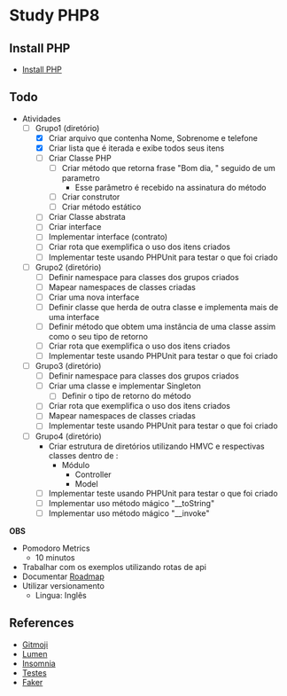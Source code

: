 # Study PHP8

## Install PHP

- [Install PHP](https://vinnyfs89.gitbook.io/knowledge/technology/programming/programming-languages/php/how-to#php-8
)

## Todo

- Atividades
    - [ ] Grupo1 (diretório)
        - [x] Criar arquivo que contenha Nome, Sobrenome e telefone
        - [x] Criar lista que é iterada e exibe todos seus itens
        - [ ] Criar Classe PHP
            - [ ] Criar método que retorna frase "Bom dia, " seguido de um parametro
                - Esse parâmetro é recebido na assinatura do método
            - [ ] Criar construtor
            - [ ] Criar método estático
        - [ ] Criar Classe abstrata
        - [ ] Criar interface
        - [ ] Implementar interface (contrato)
        - [ ] Criar rota que exemplifica o uso dos itens criados
        - [ ] Implementar teste usando PHPUnit para testar o que foi criado
    - [ ] Grupo2 (diretório)
        - [ ] Definir namespace para classes dos grupos criados
        - [ ] Mapear namespaces de classes criadas
        - [ ] Criar uma nova interface
        - [ ] Definir classe que herda de outra classe e implementa mais de uma interface
        - [ ] Definir método que obtem uma instância de uma classe assim como o seu tipo de retorno
        - [ ] Criar rota que exemplifica o uso dos itens criados
        - [ ] Implementar teste usando PHPUnit para testar o que foi criado
    - [ ] Grupo3 (diretório)
        - [ ] Definir namespace para classes dos grupos criados
        - [ ] Criar uma classe e implementar Singleton
            - [ ] Definir o tipo de retorno do método
        - [ ] Criar rota que exemplifica o uso dos itens criados
        - [ ] Mapear namespaces de classes criadas
        - [ ] Implementar teste usando PHPUnit para testar o que foi criado
    - [ ] Grupo4 (diretório)
        -  Criar estrutura de diretórios utilizando HMVC e respectivas classes dentro de :
            - Módulo
                - Controller
                - Model
        - [ ] Implementar teste usando PHPUnit para testar o que foi criado
        - [ ] Implementar uso método mágico "__toString"
        - [ ] Implementar uso método mágico "__invoke"

**OBS**

- Pomodoro Metrics
    - 10 minutos
- Trabalhar com os exemplos utilizando rotas de api
- Documentar [Roadmap](./Roadmap.md)
- Utilizar versionamento
    - Lingua: Inglês

## References

- [Gitmoji](https://gitmoji.dev)
- [Lumen](https://lumen.laravel.com)
- [Insomnia](https://insomnia.rest/download/)
- [Testes](https://lumen.laravel.com/docs/8.x/testing)
- [Faker](https://stackoverflow.com/questions/49553982/lumen-generate-fake-data-with-faker-from-given-array)